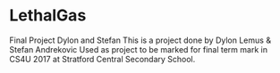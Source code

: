 # LethalGas
Final Project Dylon and Stefan
This is a project done by Dylon Lemus & Stefan Andrekovic
Used as project to be marked for final term mark in CS4U 2017 at Stratford Central Secondary School.
